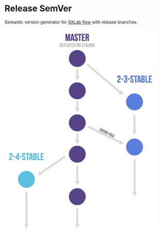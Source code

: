 # Release SemVer
Semantic version generator for [GitLab flow](https://docs.gitlab.com/ee/topics/gitlab_flow.html#release-branches-with-gitlab-flow) with release branches.

![Release branches in GitLab flow](./resources/gitlab_flow_release_branches.png)
